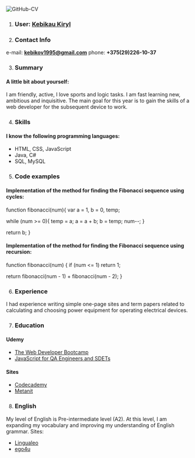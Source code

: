 ![GitHub-CV](https://images.app.goo.gl/D8vr937R2EUURz4m7 "programer")

1. ### User: [Kebikau Kiryl](https://kebikov95.github.io/rsschool-cv/cv)

2. ### Contact Info
e-mail: **kebikov1995@gmail.com** 
phone: **+375(29)226-10-37**

3. ### Summary
#### A little bit about yourself:
I am friendly, active, I love sports and logic tasks.
I am fast learning new, ambitious and inquisitive.
The main goal for this year is to gain the skills of
a web developer for the subsequent device to work.

4. ### Skills
#### I know the following programming languages:
* HTML, CSS, JavaScript
* Java, C#
* SQL, MySQL

5. ### Code examples
#### Implementation of the method for finding the Fibonacci sequence using cycles:
function fibonacci(num){
  var a = 1, b = 0, temp;

  while (num >= 0){
    temp = a;
    a = a + b;
    b = temp;
    num--;
  }

  return b;
}
#### Implementation of the method for finding the Fibonacci sequence using recursion:
function fibonacci(num) {
  if (num <= 1) return 1;

  return fibonacci(num - 1) + fibonacci(num - 2);
}

6. ### Experience
I had experience writing simple one-page sites and term papers related 
to calculating and choosing power equipment for operating electrical devices.

7. ### Education 
#### Udemy
* [The Web Developer Bootcamp](https://www.udemy.com/course/the-web-developer-bootcamp/) 
* [JavaScript for QA Engineers and SDETs](https://www.udemy.com/course/javascript-for-qa-engineers-and-sdets/)
#### Sites
* [Codecademy](https://www.codecademy.com/)
* [Metanit](https://metanit.com/)

8. ### English
My level of English is Pre-intermediate level (A2). At this level,
I am expanding my vocabulary and improving my understanding of English grammar.
Sites: 
* [Lingualeo](https://lingualeo.com/)
* [ego4u](https://www.ego4u.com/)